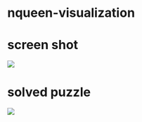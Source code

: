 # nqueen-visualization
<h1> screen shot </h1>
<img src='https://github.com/lnbyk/nqueen-visualization/blob/main/src/screenshot.png'/>
<h1> solved puzzle </h1>
<img src='https://github.com/lnbyk/nqueen-visualization/blob/main/src/screenshot1.png'/>

